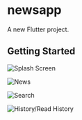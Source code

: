# newsapp

A new Flutter project.

## Getting Started

![Splash Screen](ss/splash_screen.jpg)

![News](ss/news.jpg)

![Search](ss/search.jpg)

![History/Read History](ss/read_history.jpg)
